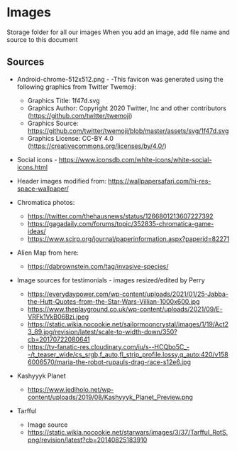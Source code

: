 # Images
Storage folder for all our images 
When you add an image, add file name and source to this document


## Sources

- Android-chrome-512x512.png - 
    -This favicon was generated using the following graphics from Twitter Twemoji:
    - Graphics Title: 1f47d.svg
    - Graphics Author: Copyright 2020 Twitter, Inc and other contributors (https://github.com/twitter/twemoji)
    - Graphics Source: https://github.com/twitter/twemoji/blob/master/assets/svg/1f47d.svg
    - Graphics License: CC-BY 4.0 (https://creativecommons.org/licenses/by/4.0/)

- Social icons - https://www.iconsdb.com/white-icons/white-social-icons.html
- Header images modified from: 
https://wallpapersafari.com/hi-res-space-wallpaper/

- Chromatica photos:
    - https://twitter.com/thehausnews/status/1266801213607227392 
    - https://gagadaily.com/forums/topic/352835-chromatica-game-ideas/ 
    - https://www.scirp.org/journal/paperinformation.aspx?paperid=82271

- Alien Map from here: 
    - https://dabrownstein.com/tag/invasive-species/



- Image sources for testimonials - images resized/edited by Perry
    - https://everydaypower.com/wp-content/uploads/2021/01/25-Jabba-the-Hutt-Quotes-from-the-Star-Wars-Villian-1000x600.jpg
    - https://www.theplayground.co.uk/wp-content/uploads/2021/09/E-VRFk1VkB06Bzi.jpeg
    - https://static.wikia.nocookie.net/sailormooncrystal/images/1/19/Act23_89.jpg/revision/latest/scale-to-width-down/350?cb=20170722080641
    - https://tv-fanatic-res.cloudinary.com/iu/s--HCQbo5C_--/t_teaser_wide/cs_srgb,f_auto,fl_strip_profile.lossy,q_auto:420/v1586006570/maria-the-robot-rupauls-drag-race-s12e6.jpg


- Kashyyyk Planet
    - https://www.jediholo.net/wp-content/uploads/2019/08/Kashyyyk_Planet_Preview.png

- Tarfful
    - Image source
    - https://static.wikia.nocookie.net/starwars/images/3/37/Tarfful_RotS.png/revision/latest?cb=20140825183910 

